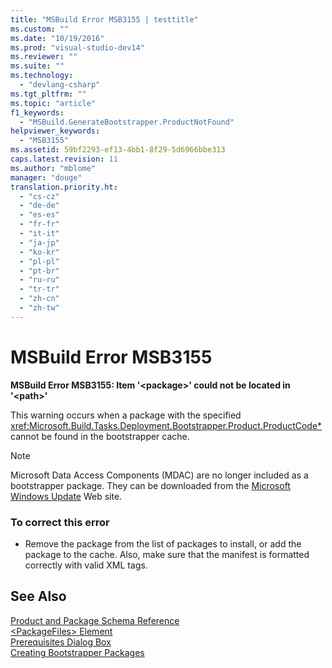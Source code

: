 ```yaml
---
title: "MSBuild Error MSB3155 | testtitle"
ms.custom: ""
ms.date: "10/19/2016"
ms.prod: "visual-studio-dev14"
ms.reviewer: ""
ms.suite: ""
ms.technology: 
  - "devlang-csharp"
ms.tgt_pltfrm: ""
ms.topic: "article"
f1_keywords: 
  - "MSBuild.GenerateBootstrapper.ProductNotFound"
helpviewer_keywords: 
  - "MSB3155"
ms.assetid: 59bf2293-ef13-4bb1-8f29-5d6966bbe313
caps.latest.revision: 11
ms.author: "mblome"
manager: "douge"
translation.priority.ht: 
  - "cs-cz"
  - "de-de"
  - "es-es"
  - "fr-fr"
  - "it-it"
  - "ja-jp"
  - "ko-kr"
  - "pl-pl"
  - "pt-br"
  - "ru-ru"
  - "tr-tr"
  - "zh-cn"
  - "zh-tw"
---
```

# MSBuild Error MSB3155
**MSBuild Error MSB3155: Item '\<package>' could not be located in '\<path>'**  
  
 This warning occurs when a package with the specified <xref:Microsoft.Build.Tasks.Deployment.Bootstrapper.Product.ProductCode*> cannot be found in the bootstrapper cache.  
  
> [!NOTE]
>  Microsoft Data Access Components (MDAC) are no longer included as a bootstrapper package. They can be downloaded from the [Microsoft Windows Update](http://go.microsoft.com/fwlink/?LinkId=86676) Web site.  
  
### To correct this error  
  
-   Remove the package from the list of packages to install, or add the package to the cache. Also, make sure that the manifest is formatted correctly with valid XML tags.  
  
## See Also  
 [Product and Package Schema Reference](../deployment/product-and-package-schema-reference.md)   
 [\<PackageFiles> Element](../deployment/-packagefiles--element--bootstrapper-.md)   
 [Prerequisites Dialog Box](../reference/prerequisites-dialog-box.md)   
 [Creating Bootstrapper Packages](../deployment/creating-bootstrapper-packages.md)